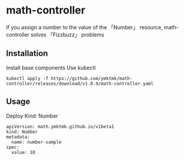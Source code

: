 # math-controller

If you assign a number to the value of the 「Number」 resource, math-controller solves 「Fizzbuzz」 problems

## Installation
Install base components Use kubectl

```
kubectl apply -f https://github.com/ymktmk/math-controller/releases/download/v1.0.9/math-controller.yaml
```

## Usage
Deploy Kind: Number

```yaml:
apiVersion: math.ymktmk.github.io/v1beta1
kind: Number
metadata:
  name: number-sample
spec:
  value: 10
```

